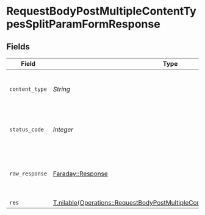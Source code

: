 # RequestBodyPostMultipleContentTypesSplitParamFormResponse


## Fields

| Field                                                                                                                                                          | Type                                                                                                                                                           | Required                                                                                                                                                       | Description                                                                                                                                                    |
| -------------------------------------------------------------------------------------------------------------------------------------------------------------- | -------------------------------------------------------------------------------------------------------------------------------------------------------------- | -------------------------------------------------------------------------------------------------------------------------------------------------------------- | -------------------------------------------------------------------------------------------------------------------------------------------------------------- |
| `content_type`                                                                                                                                                 | *String*                                                                                                                                                       | :heavy_check_mark:                                                                                                                                             | HTTP response content type for this operation                                                                                                                  |
| `status_code`                                                                                                                                                  | *Integer*                                                                                                                                                      | :heavy_check_mark:                                                                                                                                             | HTTP response status code for this operation                                                                                                                   |
| `raw_response`                                                                                                                                                 | [Faraday::Response](https://www.rubydoc.info/gems/faraday/Faraday/Response)                                                                                    | :heavy_check_mark:                                                                                                                                             | Raw HTTP response; suitable for custom response parsing                                                                                                        |
| `res`                                                                                                                                                          | [T.nilable(Operations::RequestBodyPostMultipleContentTypesSplitParamFormRes)](../../models/operations/requestbodypostmultiplecontenttypessplitparamformres.md) | :heavy_minus_sign:                                                                                                                                             | OK                                                                                                                                                             |